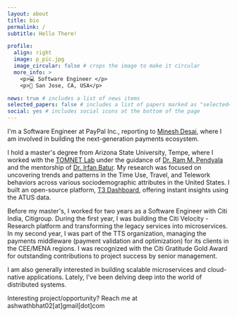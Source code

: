 ```yaml
---
layout: about
title: bio
permalink: /
subtitle: Hello There!

profile:
  align: right
  image: p_pic.jpg
  image_circular: false # crops the image to make it circular
  more_info: >
    <p>💻 Software Engineer </p>
    <p>📍 San Jose, CA, USA</p>

news: true # includes a list of news items
selected_papers: false # includes a list of papers marked as "selected={true}"
social: yes # includes social icons at the bottom of the page
---
```


I'm a Software Engineer at PayPal Inc., reporting to [Minesh Desai](https://www.linkedin.com/in/mineshdesai/), where I am involved in building the next-generation payments ecosystem.

I hold a master's degree from Arizona State University, Tempe, where I worked with the [TOMNET Lab](https://tomnet-utc.engineering.asu.edu/) under the guidance of [Dr. Ram M. Pendyala](https://search.asu.edu/profile/980477) and the mentorship of [Dr. Irfan Batur](https://search.asu.edu/profile/3243599). My research was focused on uncovering trends and patterns in the Time Use, Travel, and Telework behaviors across various sociodemographic attributes in the United States. I built an open-source platform, [T3 Dashboard](https://tomnetutc.github.io/t3d/), offering instant insights using the ATUS data.

Before my master's, I worked for two years as a Software Engineer with Citi India, Citigroup. During the first year, I was building the Citi Velocity - Research platform and transforming the legacy services into microservices. In my second year, I was part of the TTS organization, managing the payments middleware (payment validation and optimization) for its clients in the CEE/MENA regions. I was recognized with the Citi Gratitude Gold Award for outstanding contributions to project success by senior management.

I am also generally interested in building scalable microservices and cloud-native applications. Lately, I've been delving deep into the world of distributed systems.

Interesting project/opportunity? Reach me at ashwathbhat02[at]gmail[dot]com

